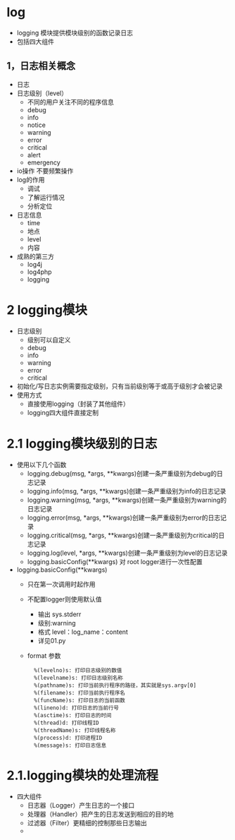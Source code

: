 # log
- logging 模块提供模块级别的函数记录日志
- 包括四大组件
## 1，日志相关概念
- 日志
- 日志级别（level）
    - 不同的用户关注不同的程序信息
    - debug
    - info
    - notice
    - warning
    - error
    - critical
    - alert
    - emergency 
 - io操作 不要频繁操作
 - log的作用
    - 调试
    - 了解运行情况
    - 分析定位
 - 日志信息
    - time
    - 地点
    - level
    - 内容
 - 成熟的第三方
    - log4j
    - log4php
    - logging
 # 2 logging模块
 - 日志级别
    - 级别可以自定义
    - debug
    - info
    - warning
    - error
    - critical
 - 初始化/写日志实例需要指定级别，只有当前级别等于或高于级别才会被记录
 - 使用方式
    - 直接使用logging（封装了其他组件）
    - logging四大组件直接定制
 # 2.1 logging模块级别的日志
 - 使用以下几个函数
    - logging.debug(msg, *args, **kwargs)创建一条严重级别为debug的日志记录
    - logging.info(msg, *args, **kwargs)创建一条严重级别为info的日志记录
    - logging.warning(msg, *args, **kwargs)创建一条严重级别为warning的日志记录
    - logging.error(msg, *args, **kwargs)创建一条严重级别为error的日志记录
    - logging.critical(msg, *args, **kwargs)创建一条严重级别为critical的日志记录
    - logging.log(level, *args, **kwargs)创建一条严重级别为level的日志记录
    - logging.basicConfig(**kwargs) 对 root logger进行一次性配置  
 - logging.basicConfig(**kwargs)
    - 只在第一次调用时起作用
    - 不配置logger则使用默认值
        - 输出 sys.stderr
        - 级别:warning
        - 格式 level：log_name：content
        - 详见01.py 
    - format 参数
    
            %(levelno)s: 打印日志级别的数值
            %(levelname)s: 打印日志级别名称
            %(pathname)s: 打印当前执行程序的路径，其实就是sys.argv[0]
            %(filename)s: 打印当前执行程序名
            %(funcName)s: 打印日志的当前函数
            %(lineno)d: 打印日志的当前行号
            %(asctime)s: 打印日志的时间
            %(thread)d: 打印线程ID
            %(threadName)s: 打印线程名称
            %(process)d: 打印进程ID
            %(message)s: 打印日志信息
            
 # 2.1.logging模块的处理流程
 - 四大组件
    - 日志器（Logger）产生日志的一个接口
    - 处理器（Handler）把产生的日志发送到相应的目的地
    - 过滤器（Filter）更精细的控制那些日志输出
    -

    